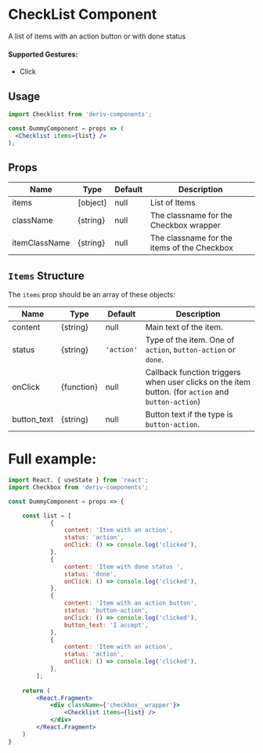 # CheckList Component

A list of items with an action button or with done status


#### Supported Gestures:

-   Click

## Usage

```jsx
import Checklist from 'deriv-components';

const DummyComponent = props => (
  <Checklist items={list} />
);
```

## Props

| Name               | Type         | Default     | Description                                        |
| ------------------ | ------------ | ----------- | -------------------------------------------------- |
| items              | [object]     | null        | List of Items                                      |
| className          | {string}     | null        | The classname for the Checkbox wrapper             |
| itemClassName      | {string}     | null        | The classname for the items of the Checkbox        |


## `Items` Structure
The `items` prop should be an array of these objects:

| Name               | Type         | Default     | Description                                                                                           |
| ------------------ | ------------ | ----------- | ----------------------------------------------------------------------------------------------------- |
| content            | {string}     | null        | Main text of the item.                                                                                |
| status             | {string}     | `'action'`  | Type of the item. One of `action`, `button-action` or `done`.                                         |
| onClick            | {function}   | null        | Callback function triggers when user clicks on the item button. (for `action` and `button-action`)    |
| button_text        | {string}     | null        | Button text if the type is `button-action`.                                                           |



# Full example:

```jsx
import React, { useState } from 'react';
import Checkbox from 'deriv-components';

const DummyComponent = props => {

    const list = [
            {
                content: 'Item with an action',
                status: 'action',
                onClick: () => console.log('clicked'),
            },
            {
                content: 'Item with done status ',
                status: 'done',
                onClick: () => console.log('clicked'),
            },
            {
                content: 'Item with an action button',
                status: 'button-action',
                onClick: () => console.log('clicked'),
                button_text: 'I accept',
            },
            {
                content: 'Item with an action',
                status: 'action',
                onClick: () => console.log('clicked'),
            },
        ];
    
    return (
        <React.Fragment>
            <div className={'checkbox__wrapper'}>
                <Checklist items={list} />
            </div>
        </React.Fragment>
    )
}
```
